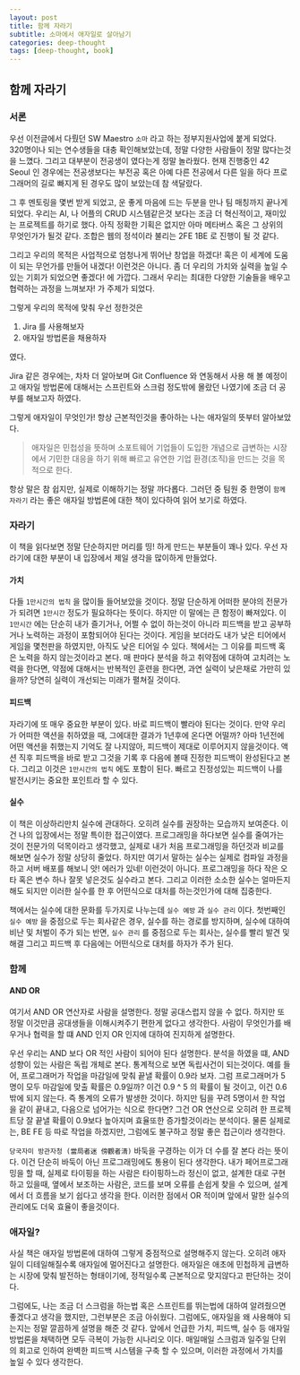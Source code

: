 ```yaml
---
layout: post
title: 함께 자라기
subtitle: 소마에서 애자일로 살아남기
categories: deep-thought
tags: [deep-thought, book]
---
```


## 함께 자라기

### 서론

우선 이전글에서 다뤘던 SW Maestro `소마` 라고 하는 정부지원사업에 붙게 되었다. 320명이나 되는 연수생들을 대충 확인해보았는데, 정말 다양한 사람들이 정말 많다는것을 느꼈다. 그리고 대부분이 전공생이 였다는게 정말 놀라웠다. 현재 진행중인 42 Seoul 인 경우에는 전공생보다는 부전공 혹은 아예 다른 전공에서 다른 일을 하다 프로그래머의 길로 빠지게 된 경우도 많이 보았는데 참 색달랐다.

그 후 멘토링을 몇번 받게 되었고, 운 좋게 마음에 드는 두분을 만나 팀 매칭까지 끝나게 되었다. 우리는 AI, 나 어플의 CRUD 시스템같은것 보다는 조금 더 혁신적이고, 재미있는 프로젝트를 하기로 했다. 아직 정확한 기획은 없지만 아마 메타버스 혹은 그 상위의 무엇인가가 될것 같다. 조합은 웹의 정석이라 불리는 2FE 1BE 로 진행이 될 것 같다.

그리고 우리의 목적은 사업적으로 엄청나게 뛰어난 창업을 하겠다! 혹은 이 세계에 도움이 되는 무언가를 만들어 내겠다! 이런것은 아니다. 좀 더 우리의 가치와 실력을 높일 수 있는 기회가 되었으면 좋겠다! 에 가깝다. 그래서 우리는 최대한 다양한 기술들을 배우고 협력하는 과정을 느껴보자! 가 주제가 되었다.

그렇게 우리의 목적에 맞춰 우선 정한것은

1. Jira 를 사용해보자
2. 애자일 방법론을 채용하자

였다.

Jira 같은 경우에는, 차차 더 알아보며 Git Confluence 와 연동해서 사용 해 볼 예정이고 애자일 방법론에 대해서는 스프린트와 스크럼 정도밖에 몰랐던 나였기에 조금 더 공부를 해보고자 하였다.

그렇게 애자일이 무엇인가! 항상 근본적인것을 좋아하는 나는 애자일의 뜻부터 알아보았다.

> 애자일은 민첩성을 뜻하며 소포트웨어 기업들이 도입한 개념으로 급변하는 시장에서 기민한 대응을 하기 위해 빠르고 유연한 기업 환경(조직)을 만드는 것을 목적으로 한다.

항상 말은 참 쉽지만, 실제로 이해하기는 정말 까다롭다. 그러던 중 팀원 중 한명이 `함께 자라기` 라는 좋은 애자일 방법론에 대한 책이 있다하여 읽어 보기로 하였다.

### 자라기

이 책을 읽다보면 정말 단순하지만 머리를 띵! 하게 만드는 부분들이 꽤나 있다. 우선 자라기에 대한 부분이 내 입장에서 제일 생각을 많이하게 만들었다.

#### 가치

다들 `1만시간의 법칙` 을 많이들 들어보았을 것이다. 정말 단순하게 어떠한 분야의 전문가가 되려면 `1만시간` 정도가 필요하다는 뜻이다. 하지만 이 말에는 큰 함정이 빠져있다. 이 `1만시간` 에는 단순히 내가 즐기거나, 어쩔 수 없이 하는것이 아니라 피드백을 받고 공부하거나 노력하는 과정이 포함되어야 된다는 것이다. 게임을 보더라도 내가 낮은 티어에서 게임을 몇천판을 하였지만, 아직도 낮은 티어일 수 있다. 책에서는 그 이유를 피드백 혹은 노력을 하지 않는것이라고 본다. 매 판마다 분석을 하고 취약점에 대하여 고치려는 노력을 한다면, 약점에 대해서는 반복적인 훈련을 한다면, 과연 실력이 낮은채로 가만히 있을까? 당연히 실력이 개선되는 미래가 펼쳐질 것이다.

#### 피드백

자라기에 또 매우 중요한 부분이 있다. 바로 피드백이 빨라야 된다는 것이다. 만약 우리가 어떠한 액션을 취하였을 때, 그에대한 결과가 1년후에 온다면 어떨까? 아마 1년전에 어떤 액션을 취했는지 기억도 잘 나지않아, 피드백이 제대로 이루어지지 않을것이다. 액션 직후 피드백을 바로 받고 그것을 기록 후 다음에 볼때 진정한 피드백이 완성된다고 본다. 그리고 이것은 `1만시간의 법칙` 에도 포함이 된다. 빠르고 진정성있는 피드백이 나를 발전시키는 중요한 포인트라 할 수 있다.

#### 실수

이 책은 이상하리만치 실수에 관대하다. 오히려 실수를 권장하는 모습까지 보여준다. 이건 나의 입장에서는 정말 특이한 접근이였다. 프로그래밍을 하다보면 실수를 줄여가는 것이 전문가의 덕목이라고 생각했고, 실제로 내가 처음 프로그래밍을 하던것과 비교를 해보면 실수가 정말 상당히 줄었다. 하지만 여기서 말하는 실수는 실제로 컴파일 과정을 하고 서버 배포를 해보니 앗! 에러가 있네! 이런것이 아니다. 프로그래밍을 하다 작은 오타 혹은 변수 하나 잘못 넣은것도 실수라고 본다. 그리고 이러한 소소한 실수는 얼마든지 해도 되지만 이러한 실수를 한 후 어떤식으로 대처를 하는것인가에 대해 집중한다.

책에서는 실수에 대한 문화를 두가지로 나누는데 `실수 예방` 과 `실수 관리` 이다. 첫번째인 `실수 예방` 을 중점으로 두는 회사같은 경우, 실수를 하는 경로를 방지하며, 실수에 대하여 비난 및 처벌이 주가 되는 반면, `실수 관리` 를 중점으로 두는 회사는, 실수를 빨리 발견 및 해결 그리고 피드백 후 다음에는 어떤식으로 대처를 하자가 주가 된다.

### 함께

#### AND OR

여기서 AND OR 연산자로 사람을 설명한다. 정말 공대스럽지 않을 수 없다. 하지만 또 정말 이것만큼 공대생들을 이해시켜주기 편한게 없다고 생각한다. 사람이 무엇인가를 배우거나 협력을 할 떄 AND 인지 OR 인지에 대하여 진지하게 설명한다.

우선 우리는 AND 보다 OR 적인 사람이 되어야 된다 설명한다. 분석을 하였을 떄, AND 성향이 있는 사람은 독립 개체로 본다. 통계적으로 보면 독립사건이 되는것이다. 예를 들어, 프로그래머가 작업을 마감일에 맞춰 끝낼 확률이 0.9라 보자. 그럼 프로그래머가 5명이 모두 마감일에 맞출 확률은 0.9일까? 이건 0.9 ^ 5 의 확률이 될 것이고, 이건 0.6 밖에 되지 않는다. 즉 통계의 오류가 발생한 것이다. 하지만 팀을 꾸려 5명이서 한 작업을 같이 끝내고, 다음으로 넘어가는 식으로 한다면? 그건 OR 연산으로 오히려 한 프로젝트당 잘 끝낼 확률이 0.9보다 높아지며 효율또한 증가할것이라는 분석이다. 물론 실제로는, BE FE 등 따로 작업을 하겠지만, 그럼에도 불구하고 정말 좋은 접근이라 생각한다.

`당국자미 방관자청 (當局者迷 傍觀者淸)` 바둑을 구경하는 이가 더 수를 잘 본다 라는 뜻이다. 이건 단순히 바둑이 아닌 프로그래밍에도 통용이 된다 생각한다. 내가 페어프로그래밍을 할 때, 실제로 타이핑을 하는 사람은 타이핑하느라 정신이 없고, 설계한 대로 구현하고 있을때, 옆에서 보조하는 사람은, 코드를 보며 오류를 손쉽게 찾을 수 있으며, 설계에서 더 흐름을 보기 쉽다고 생각을 한다. 이러한 점에서 OR 적이며 앞에서 말한 실수의 관리에도 더욱 효율이 좋을것이다.

### 애자일?

사실 책은 애자일 방법론에 대하여 그렇게 중점적으로 설명해주지 않는다. 오히려 애자일이 디테일해질수록 애자일에 멀어진다고 설명한다. 애자일은 애초에 민첩하게 급변하는 시장에 맞춰 발전하는 형태이기에, 정적일수록 근본적으로 맞지않다고 판단하는 것이다.

그럼에도, 나는 조금 더 스크럼을 하는법 혹은 스프린트를 뛰는법에 대하여 알려줬으면 좋겠다고 생각을 했지만, 그런부분은 조금 아쉬웠다. 그럼에도, 애자일을 왜 사용해야 되는지는 정말 깔끔하게 설명을 해준 것 같다. 앞에서 언급한 가치, 피드백, 실수 등 애자일 방법론을 채택하면 모두 극복이 가능한 시나리오 이다. 매일매일 스크럼과 일주일 단위의 회고로 인하여 완벽한 피드백 시스템을 구축 할 수 있으며, 이러한 과정에서 가치를 높일 수 있다 생각한다.
